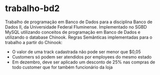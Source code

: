 # trabalho-bd2
Trabalho de programação em Banco de Dados para a disciplina Banco de Dados II, da Universidade Federal Fluminense. Implementado no SGBD MySQL utilizando conceitos de programação em Banco de Dados e utilizando o database Chinook.
Regras Semânticas implementadas para o trabalho a partir do Chinook:
 - O valor de uma track cadastrada não pode ser menor que $0,05
- Customers só podem ser atendidos por employees do mesmo estado
- Em dezembro, deve ser aplicado um desconto de 25% nas compras de todo customer que for também funcionário da loja
